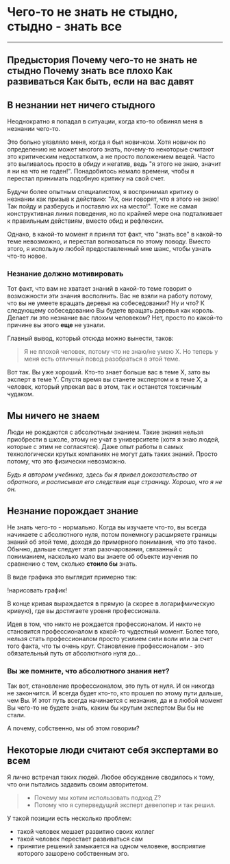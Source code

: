 # Чего-то не знать не стыдно, стыдно - знать все

---
Предыстория
Почему чего-то не знать не стыдно
Почему знать все плохо
Как развиваться
Как быть, если на вас давят
---



## В незнании нет ничего стыдного

Неоднократно я попадал в ситуации, когда кто-то обвинял меня в незнании чего-то.

Это больно уязвляло меня, когда я был новичком. Хотя новичок по определению не может многого знать, почему-то некоторые считают это критическим недостатком, а не просто положением вещей. Часто это выливалось просто в обиду и негатив, ведь "я этого не знаю, значит я ни на что не годен!". Понадобилось немало времени, чтобы я перестал принимать подобную критику на свой счет.

Будучи более опытным специалистом, я воспринимал критику о незнании как призыв к действию: "Ах, они говорят, что я этого не знаю! Так пойду и разберусь и поставлю их на место!". Тоже не самая конструктивная линия поведения, но по крайней мере она подталкивает к правильным действиям, вместо обид и рефлексии.

Однако, в какой-то момент я принял тот факт, что "знать все" в какой-то теме невозможно, и перестал волноваться по этому поводу. Вместо этого, я использую любой предоставленный мне шанс, чтобы узнать что-то новое.

### Незнание должно мотивировать

Тот факт, что вам не хватает знаний в какой-то теме говорит о возможности эти знания восполнить. Вас не взяли на работу потому, что вы не умеете вращать деревья на собеседовании? Ну и что? К следующему собеседованию Вы будете вращать деревья как король. Делает ли это незнание вас плохим человеком? Нет, просто по какой-то причине вы этого **еще** не узнали.

Главный вывод, который отсюда можно вынести, таков:

> Я не плохой человек, потому что не знаю/не умею X. Но теперь у меня есть отличный повод разобраться в этой теме.

Вот так. Вы уже хороший. Кто-то знает больше вас в теме X, зато вы эксперт в теме Y. Спустя время вы станете экспертом и в теме X, а человек, который упрекал вас в этом, так и останется токсичным чудаком.

## Мы ничего не знаем

Люди не рождаются с абсолютным знанием. Такие знания нельзя приобрести в школе, этому не учат в университете (хотя я знаю людей, которые с этим не согласятся). Даже опыт работы в самых технологически крутых компаниях не могут дать таких знаний. Просто потому, что это физически невозможно.

*Будь я автором учебника, здесь бы я привел доказательство от обратного, и расписывал его следствия еще страницу. Хорошо, что я не он.*

## Незнание порождает знание

Не знать чего-то - нормально. Когда вы изучаете что-то, вы всегда начинаете с абсолютного нуля, потом понемногу расширяете границы знаний об этой теме, доходя до примерного понимания, что это такое. Обычно, дальше следует этап разочарования, связанный с пониманием, насколько мало вы знаете об объекте изучения по сравнению с тем, сколько **стоило бы** знать.

В виде графика это выглядит примерно так:

!нарисовать график!

В конце кривая выраждается в прямую (а скорее в логарифмическую кривую), где вы достигаете уровня профессионала.

Идея в том, что никто не рождается профессионалом. И никто не становится профессионалом в какой-то чудестный момент. Более того, нельзя стать профессионалом просто усилием сили воли или за счет того факта, что ты очень крут. Становление профессионалом - это обязательный путь от абсолютного нуля до... 

### Вы же помните, что абсолютного знания нет?

Так вот, становление профессионалом, это путь от нуля. И он никогда не закончится. И всегда будет кто-то, кто прошел по этому пути дальше, чем Вы. И этот путь всегда начинается с незнания, да и в любой момент Вы чего-то не будете знать, каким бы крутым экспертом Вы бы не стали.

А почему, собственно, мы об этом говорим?

## Некоторые люди считают себя экспертами во всем

Я лично встречал таких людей. Любое обсуждение сводилось к тому, что они пытались задавить своим авторитетом.

> - Почему мы хотим использовать подход Z?
> - Потому что я суперведущий эксперт девелопер и так решил.

У такой позиции есть несколько проблем:

- такой человек мешает развитию своих коллег
- такой человек перестает развиваться сам
- принятие решений замыкается на одном человеке, восприятие которого зашорено собственным эго.
